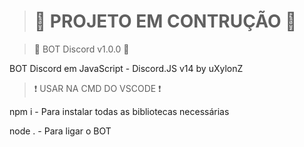 > <h1>🚧 PROJETO EM CONTRUÇÃO 🚧</h1>


> <p>🤖 BOT Discord v1.0.0 🤖</p>
<p>BOT Discord em JavaScript - Discord.JS v14 by uXylonZ</p>

> <p>❗ USAR NA CMD DO VSCODE ❗</p>
<p>npm i - Para instalar todas as bibliotecas necessárias</p>
<p>node .  - Para ligar o BOT</p>
